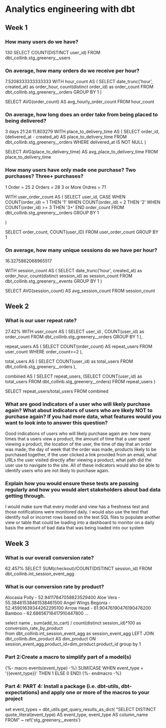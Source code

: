 # Analytics engineering with dbt

## Week 1
### How many users do we have?
130
SELECT COUNT(DISTINCT user_id) FROM dbt_collinb.stg_greenery__users

### On average, how many orders do we receive per hour?
7.5208333333333333
WITH hour_count AS (
  SELECT
  date_trunc('hour', created_at) as order_hour,
  count(distinct order_id) as order_count
  FROM dbt_collinb.stg_greenery__orders
  GROUP BY 1
)

SELECT AVG(order_count) AS avg_hourly_order_count
FROM hour_count

### On average, how long does an order take from being placed to being delivered?
3 days 21:24:11.803279
WITH place_to_delivery_time AS (
  SELECT
  order_id,
  (delivered_at - created_at) AS place_to_delivery_time
  FROM dbt_collinb.stg_greenery__orders
  WHERE delivered_at IS NOT NULL
)

SELECT AVG(place_to_delivery_time) AS avg_place_to_delivery_time
FROM place_to_delivery_time

### How many users have only made one purchase? Two purchases? Three+ purchases?
1 Order = 25
2 Orders = 28
3 or More Ordres = 71

WITH user_order_count AS (
  SELECT
  user_id,
  CASE 
    WHEN COUNT(order_id) = 1 THEN '1'
    WHEN COUNT(order_id) = 2 THEN '2'
    WHEN COUNT(order_id) >= 3 THEN '3+'
  END order_count
  FROM dbt_collinb.stg_greenery__orders
  GROUP BY 1

)

SELECT order_count, COUNT(user_ID)
FROM user_order_count
GROUP BY 1
### On average, how many unique sessions do we have per hour?
16.3275862068965517

WITH session_count AS (
  SELECT
  date_trunc('hour', created_at) as order_hour,
  count(distinct session_id) as session_count
  FROM dbt_collinb.stg_greenery__events
  GROUP BY 1
)

SELECT AVG(session_count) AS avg_session_count
FROM session_count

## Week 2
### What is our user repeat rate?
27.42%
WITH user_count AS (
  SELECT 
  user_id
  , COUNT(user_id) as order_count
  FROM dbt_collinb.stg_greenery__orders
  GROUP BY 1
),

repeat_users AS (
  SELECT 
  COUNT(order_count) AS repeat_users
  FROM user_count
  WHERE order_count>=2
),

total_users AS (
  SELECT 
  COUNT(user_id) as total_users
  FROM dbt_collinb.stg_greenery__orders
),

combined AS (
  SELECT 
    repeat_users, 
    (SELECT 
    COUNT(user_id) as total_users
    FROM dbt_collinb.stg_greenery__orders)
  FROM repeat_users
)

SELECT repeat_users/total_users FROM combined

### What are good indicators of a user who will likely purchase again? What about indicators of users who are likely NOT to purchase again? If you had more data, what features would you want to look into to answer this question?
Good indications of users who will likely purchase again are: how many times that a users view a product, the amount of time that a user spent viewing a product, the location of the user, the time of day that an order was made, the day of week that the order was made, products likely to be purchased together, if the user clicked a link provided from an email, what URLs the user visited directly after viewing a product, what path did the user use to navigate to the site. All of these indicators would also be able to identify users who are not likely to purchase again. 

### Explain how you would ensure these tests are passing regularly and how you would alert stakeholders about bad data getting through.
I would make sure that every model and view has a freshness test and those notifications were monitored daily. I would also use the test that identify null or incorret rows based on the test SQL files to populate another view or table that could be loading into a dashboard to monitor on a daily basis the amount of bad data that was being loaded into our system

## Week 3
### What is our overall conversion rate?
62.457%
SELECT SUM(checkout)/COUNT(DISTINCT session_id)
FROM dbt_collinb.int_session_event_agg

### What is our conversion rate by product?
Alocasia Polly - 52.94117647058823529400
Aloe Vera - 55.38461538461538461500
Angel Wings Begonia - 52.45901639344262295100
Arrow Head - 61.90476190476190476200
Bamboo - 62.68656716417910447800 ...

select 
    name
    , sum(add_to_cart) / count(distinct session_id)*100 as conversion_rate_by_product      
from dbt_collinb.int_session_event_agg as session_event_agg
LEFT JOIN dbt_collinb.dim_product AS dim_product ON session_event_agg.product_id=dim_product.product_id
group by 1

### Part 2:Create a macro to simplify part of a model(s)

{%- macro events(event_type) -%}
    SUM(CASE WHEN event_type = '{{event_type}}' THEN 1 ELSE 0 END)
{%- endmacro -%}


### Part 4: PART 4: Install a package (i.e. dbt-utils, dbt-expectations) and apply one or more of the macros to your project
  set event_types = dbt_utils.get_query_results_as_dict(
    "SELECT DISTINCT quote_literal(event_type) AS event_type, event_type AS column_name FROM"
    ~ ref('stg_greenery__events')

